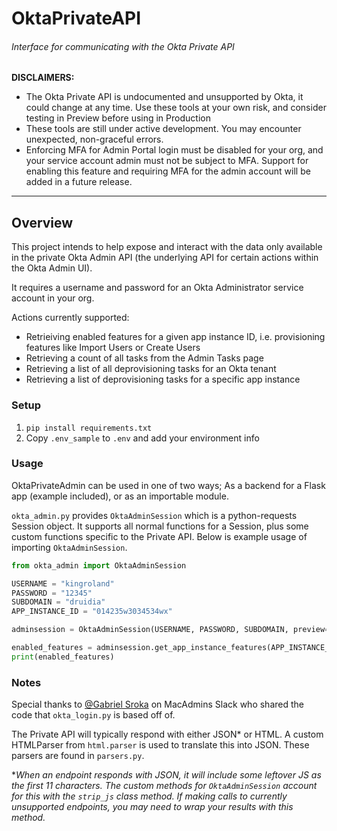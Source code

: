 # OktaPrivateAPI
###### Interface for communicating with the Okta Private API
**DISCLAIMERS:**
* The Okta Private API is undocumented and unsupported by Okta, it could change at any time. Use these tools at your own risk, and consider testing in Preview before using in Production
* These tools are still under active development. You may encounter unexpected, non-graceful errors.
* Enforcing MFA for Admin Portal login must be disabled for your org, and your service account admin must not be subject to MFA. Support for enabling this feature and requiring MFA for the admin account will be added in a future release.

---
## Overview

This project intends to help expose and interact with the data only available in the private Okta Admin API (the underlying API for certain actions within the Okta Admin UI).



It requires a username and password for an Okta Administrator service account in your org. 


Actions currently supported:
* Retrieiving enabled features for a given app instance ID, i.e. provisioning features like Import Users or Create Users
* Retrieving a count of all tasks from the Admin Tasks page
* Retrieving a list of all deprovisioning tasks for an Okta tenant
* Retrieving a list of deprovisioning tasks for a specific app instance

### Setup
1. `pip install requirements.txt`
2. Copy `.env_sample` to `.env` and add your environment info

### Usage
OktaPrivateAdmin can be used in one of two ways; As a backend for a Flask app (example included), or as an importable module. 

`okta_admin.py` provides `OktaAdminSession` which is a python-requests Session object. It supports all normal functions for a Session, plus some custom functions specific to the Private API. Below is example usage of importing `OktaAdminSession`. 
```python
from okta_admin import OktaAdminSession

USERNAME = "kingroland"
PASSWORD = "12345"
SUBDOMAIN = "druidia"
APP_INSTANCE_ID = "014235w3034534wx"

adminsession = OktaAdminSession(USERNAME, PASSWORD, SUBDOMAIN, preview=False)

enabled_features = adminsession.get_app_instance_features(APP_INSTANCE_ID)
print(enabled_features)
```


### Notes

Special thanks to [@Gabriel Sroka](https://macadmins.slack.com/archives/DPR6L461Z) on MacAdmins Slack who shared the code that `okta_login.py` is based off of.

The Private API will typically respond with either JSON* or HTML. A custom HTMLParser from `html.parser` is used to translate this into JSON. These parsers are found in `parsers.py`.

**When an endpoint responds with JSON, it will include some leftover JS as the first 11 characters. The custom methods for `OktaAdminSession` account for this with the `strip_js` class method. If making calls to currently unsupported endpoints, you may need to wrap your results with this method.* 